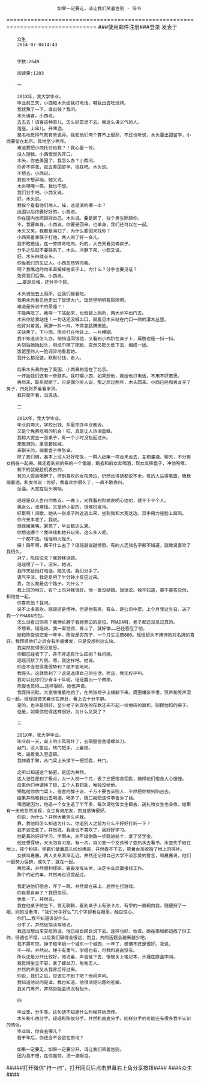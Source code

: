                        如果一定要走，请让我们笑着告别 - 简书
================================================================================
###使用邮件注册###登录        发表于


        
        众生
        2014-07-0414:43


        字数:2649

        阅读量:1203

        一
         
        201X年，我大学毕业。
        毕业前三天，小西和木头给我打电话，喊我出去吃烧烤。
        我犹豫了一下。谁出钱？我问。
        木头请客。小西说。
        去去去！请客这种事儿，怎么好意思不去。我这么讲义气的人。
        落座。上串儿。开啤酒。
        莫名地觉得气氛有些诡异。我和他们两个算不上很熟，不过也听说，木头要出国留学，小西要留在北京。异地至少两年。
        难道要把小西托付给我？！我心里一惊。
        没人理我。小西慢慢先开口。
        木头，你去美国了，我怎么办？小西问。
        你舍不得我，就去美国留学，找我吧。木头说。
        不想去。小西说。
        我也不想异地。她又说。
        木头嘿嘿一笑。我也不想。
        我们分手吧。小西又说。
        好。木头说。
        我挨个看看他们两人。操，这是演的哪一出？
        出国以后你要好好的。小西说。
        你在国内也照顾好自己。木头说。要是累了，找个男生照顾你。
        不，我要单身。小西说。你要是回来，也单身，我们还可以在一起。
        木头又笑。我都是海归了，为什么要回来找你？
        小西笑着拿筷子打他，两人闹了好一会儿。
        我不敢搭话，在一旁拼命吃肉。妈的，大白天看见俩疯子。
        分手之后就不要联系了，木头。冷静下来，小西又说。
        好。木头继续点头。
        你当我们的见证人。小西忽然转向我。
        啊？我嘴边的肉串直接掉在桌子上。为什么？分手也要见证？
        免得我们后悔。小西说。
        ……要是后悔，还分手个屁。
         
        木头说他去上厕所，让我们接着吃。
        我用余光看见他走出了饭馆大门。饭馆里明明有厕所啊。
        难道是传说中的尿遁？！
        不能再吃了。我呼一下站起来，也假装上厕所，两大步冲出门去。
        木头你给我站住！一句话还没喊出口，就看见木头站在门口一侧的灌木丛里。
        他背对着我，肩膀一抖一抖，不停拿胳膊擦脸。
        天快黑了。下小雨，雨点打在他背上。一片模糊。
        我不知道该怎么办，悄悄退回饭馆，又看到小西趴在桌子上，肩膀也是一抖一抖。
        片刻后她抬起头，用纸巾擦了擦脸，突然又把头低下去，缩成一团。
        饭馆里的人一脸诧异地看着她。
        我什么都没做，默默付钱，走人。
         
        后来木头真的去了美国，小西真的留在了北京。
        一开始我们还有一些联系。我叮嘱小西，如果想他，就给他打电话，不用不好意思。
        再后来，联系就断了。只是偶尔听人说，那之后过两年，木头回来。小西已经和男友买了房子，四处张罗着看家具。
        我只是听着，没说话。
         
        二
         
        201X年，我大学毕业。
        毕业前两天，学校出钱，系里举办毕业晚会。
        又是个免费吃喝的机会！哎，真是让人热泪盈眶。
        我和大宽坐一张桌子，有一个小时没抬起过头。
        来敬酒的，拿雪碧推掉。
        来聊天的，端着盘子换张桌。
        除了我们俩，基本上没人好好吃饭，一群人赶集一样走来走去，互相灌酒，聊天，不分男女抱在一起哭。我还看到别的系的一个傻逼，跑去和前女友喝酒，现女友摔盘子，冲他咆哮。
        剩下的就是趁机表白的。
        有的人假装喝醉了，挤到喜欢的女孩旁边，仍然怂得话都说不全。有的人站得笔直，稳稳端着酒，和女孩说：你好，我喜欢你很久了，一直不敢表白。
        怂逼。大宽在后头嘀咕。
         
        瑶瑶是众人告白的焦点。一晚上，光我看到和她表明心迹的，就不下十个人。
        美女么，也难怪。又是娇小型的，很难扮高冷。
        好累啊！间歇，她从一张桌子附近逃出来，坐到我和大宽这边。双手用力往脸上扇风。
        你今天丰收了。我说。
        瑶瑶撇撇嘴。累死了，毕业都这么累。
        你想选哪个？我继续和她开玩笑。这么多人呢。
        一个都不选。瑶瑶用力摇头。
        操！四年啊，都干什么去了？瑶瑶越说越愤怒。有的人连我名字都不知道，就敢说喜欢了我很久。
        对了，陈俊没来？我转移话题。
        瑶瑶愣了一下。没来。她说。
        我昨天给他打电话。她又说。我们分手了。
        语气平淡。我足足用了半分钟才反应过来。
        靠，怎么都是这个路子。为什么？
        我上班的地方，有个上司对我很好。他一直没结婚。瑶瑶说。我不知道，要不要答应他，和他在一起。
        你喜欢他？我问。
        说不上多喜欢。瑶瑶还是愣神。但是他有房，有车，是公司中层。上个月我过生日，送了我一个PRADA的包。
        怎么没看过你背？我伸长脖子看她旁边的座位。PRADA呀，老子都还没见过真的。
        不想背。瑶瑶说。我一直觉得，背上了，就好像……已经答应了他。
        她和陈俊谈恋爱一年半。陈俊是穷孩子，一个月生活费800。瑶瑶却从不掩饰她对名牌的喜好。我预感他们之后会有矛盾爆发，只是没想到这么快。
        我突然觉得很没意思。
        你都已经收下了，背不背还有什么区别？我问她。
        瑶瑶沉默了片刻。嗯，就这样吧。她说。
        你会不会觉得我很势利？她不安地问。
        我摇头。这就势利了？这是选择自己的生活。而且，我无权评判。
        我可以比你们少奋斗十年呢。瑶瑶露出一个微笑。
        陈俊也觉得……这样很好。她低声说。
        我保持沉默。大宽嚷嚷着吃饱了，在两张椅子上横躺下来。周围嘈杂不堪，哭声和笑声混在一起。瑶瑶就微笑着坐在原处，看上去十分平静。
        是的，也许是很好。至少老子到现在的存款还买不起一块地砖的面积，别提他妈的房子。
        但是，如果你觉得这样很好，为什么又哭了？
         
        三
         
        201X年，我大学毕业。
        毕业前一天，桌上的小风扇坏了，去隔壁宿舍借螺丝刀。
        敲门，没人答应。转门把手，上着锁。
        唉，逼着我入室盗窃。
        我伸直手臂，从门梁上头摸下一把钥匙，开门。
         
        之所以知道这个秘密，是因为井然。
        这人记性差到了极点，大一入校一个月，丢了三把宿舍钥匙，搞得他们宿舍人心惶惶。
        后来他们申请换了锁，五个人有钥匙，唯独没给他。
        钥匙给你放门梁上，宿舍的胖子说，千万不要告诉别人，不然把你锁到阳台去。
        结果井然和我出去喝酒，喝多了，随口就把这件事告诉了我。
        喝酒是因为，他追一个女生追了半年多，每次请吃饭女生都去，送礼物女生也会收，结果有一天他忽然发现，女生有男朋友，而且感情很好。
        你说，为什么？井然大着舌头问我。
        靠，我他妈怎么知道为什么。你追别人之前为什么不好好打听一下？
        我不谈恋爱了。井然说。我谁也不喜欢了，我好好学习。
        他是真的好好学习。学期末，从年级倒数一步跳进前十，拿了奖学金。
        他还想保研，天天泡自习室。有一次，自习室一个女孩带了壶热水去看书，水壶失手砸在地上，摔个粉碎。学霸们皱着眉头纷纷换座，井然看不下去，帮着女孩收拾了地上的碎片。
        女孩叫嘉嘉。两人关系渐渐走近。井然还记得自己大学不谈恋爱的誓言，和嘉嘉说，他们一起努力保研，成功了，就在一起。
        再后来，井然顺利保研，嘉嘉发挥失常，决定毕业后直接找工作。
        那个约定的事，井然再也没提起过。
         
        我走进他们宿舍，吓了一跳。井然窝在床上，居然在打游戏。
        你自暴自弃了？我很惊讶。
        休息一下。井然说。
        我在他桌子前坐下，百无聊赖，看到桌子上有张卡片，有字的一面朝向我。随便扫了一眼，别的没看清，“我们分手好么”几个字却看在眼里。触目惊心。
        你们……我不知道该说什么。
        分手了。井然轻描淡写地说。
        我还没想出来安慰的话，他已经自顾自说下去。这样也好。他说。她在南城那边找了份工作，待遇也不错，以后我们隔得会很远，而且，共同话题会越来越少吧，
        我不置可否。锤子和学姐一个城东一个城西，一年了，感情不还是很好。我说。
        不一样。井然说。锤子有勇气，学姐也有，可我和嘉嘉没有。
        所以还是分开比较好，他说着，声音低下去，慢慢关上笔记本，头埋在膝盖中间。
        我觉得坐立不安，拿了螺丝刀，匆匆走人。
        井然的声音又从我背后传过来。
        你说，我们之后，应该见不到了吧？他闷声问。
        我知道他说的是谁。我也知道，他很清楚问题的答案。
        我关门离开，井然自始至终没有抬头。
         
        四
         
        毕业季，分手季。这句话不知是什么时候开始流传。
        木头和小西分手。瑶瑶和陈俊分手。井然和嘉嘉分手。同样分手的可能还有很多我不认识的情侣。
        毕业后，你会去哪儿？
        若干年后，你还会不会留在原地？
         
        如果一定要走，如果一定要分开，请让我们笑着告别。
        因为我不想，在你面前，流一滴眼泪。
#####打开微信“扫一扫”，打开网页后点击屏幕右上角分享按钮####
        ####众生####
      